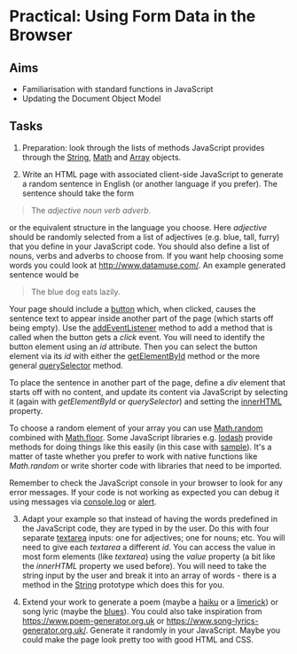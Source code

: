 # Practical: Using Form Data in the Browser

## Aims

* Familiarisation with standard functions in JavaScript
* Updating the Document Object Model


## Tasks

1. Preparation: look through the lists of methods JavaScript provides through the [String](https://developer.mozilla.org/en-US/docs/Web/JavaScript/Reference/Global_Objects/String), [Math](https://developer.mozilla.org/en-US/docs/Web/JavaScript/Reference/Global_Objects/Math) and [Array](https://developer.mozilla.org/en-US/docs/Web/JavaScript/Reference/Global_Objects/Array) objects.

2. Write an HTML page with associated client-side JavaScript to generate a random sentence in English (or another language if you prefer). The sentence should take the form

  > The _adjective_ _noun_ _verb_ _adverb_.

  or the equivalent structure in the language you choose. Here _adjective_ should be randomly selected from a list of adjectives (e.g. blue, tall, furry) that you define in your JavaScript code. You should also define a list of nouns, verbs and adverbs to choose from. If you want help choosing some words you could look at <http://www.datamuse.com/>. An example generated sentence would be

  > The blue dog eats lazily.

  Your page should include a [button](https://developer.mozilla.org/en-US/docs/Web/HTML/Element/button) which, when clicked, causes the sentence text to appear inside another part of the page (which starts off being empty). Use the [addEventListener](https://developer.mozilla.org/en-US/docs/Web/API/EventTarget/addEventListener) method to add a method that is called when the button gets a _click_ event. You will need to identify the button element using an _id_ attribute. Then you can select the button element via its _id_ with either the [getElementById](https://developer.mozilla.org/en-US/docs/Web/API/Document/getElementById) method or the more general [querySelector](https://developer.mozilla.org/en-US/docs/Web/API/Document/querySelector) method.

  To place the sentence in another part of the page, define a _div_ element that starts off with no content, and update its content via JavaScript by selecting it (again with _getElementById_ or _querySelector_) and setting the [innerHTML](https://developer.mozilla.org/en-US/docs/Web/API/Element/innerHTML) property.

  To choose a random element of your array you can use [Math.random](https://developer.mozilla.org/en-US/docs/Web/JavaScript/Reference/Global_Objects/Math/random) combined with [Math.floor](https://developer.mozilla.org/en-US/docs/Web/JavaScript/Reference/Global_Objects/Math/floor). Some JavaScript libraries e.g. [lodash](https://lodash.com/) provide methods for doing things like this easily (in this case with [sample](https://lodash.com/docs/4.17.11#sample)). It's a matter of taste whether you prefer to work with native functions like _Math.random_ or write shorter code with libraries that need to be imported.

  Remember to check the JavaScript console in your browser to look for any error messages. If your code is not working as expected you can debug it using messages via [console.log](https://developer.mozilla.org/en-US/docs/Web/API/Console/log) or [alert](https://developer.mozilla.org/en-US/docs/Web/API/Window/alert).

3. Adapt your example so that instead of having the words predefined in the JavaScript code, they are typed in by the user. Do this with four separate [textarea](https://developer.mozilla.org/en-US/docs/Web/HTML/Element/textarea) inputs: one for adjectives; one for nouns; etc. You will need to give each _textarea_ a different _id_. You can access the value in most form elements (like _textarea_) using the _value_ property (a bit like the _innerHTML_ property we used before). You will need to take the string input by the user and break it into an array of words - there is a method in the [String](https://developer.mozilla.org/en-US/docs/Web/JavaScript/Reference/Global_Objects/String) prototype which does this for you.

4. Extend your work to generate a poem (maybe a [haiku](https://www.poetryfoundation.org/learn/glossary-terms/haiku-or-hokku) or a [limerick](https://www.poetryfoundation.org/learn/glossary-terms/limerick)) or song lyric (maybe the [blues](http://www.analogman.com/singblues.htm)). You could also take inspiration from <https://www.poem-generator.org.uk> or <https://www.song-lyrics-generator.org.uk/>. Generate it randomly in your JavaScript. Maybe you could make the page look pretty too with good HTML and CSS.


